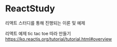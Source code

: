 # ReactStudy
 
리액트 스터디를 통해 진행되는 이론 및 예제

리액트 예제 tic tac toe 따라 만들기
https://ko.reactjs.org/tutorial/tutorial.html#overview

